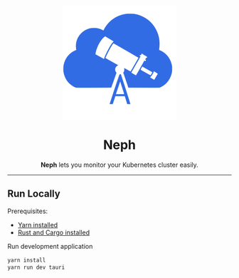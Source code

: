 <div align="center">
    <img align="center" width=256 src="https://raw.githubusercontent.com/GDWR/neph/main/src-tauri/icons/icon.png" alt="Neph Icon">
    <h1 align="center">Neph</h1>
</div>

<div align="center">
    <strong>Neph</strong> lets you monitor your Kubernetes cluster easily.
</div>

---

## Run Locally

Prerequisites:
- [Yarn installed](https://classic.yarnpkg.com/lang/en/docs/install/#debian-stable)
- [Rust and Cargo installed](https://doc.rust-lang.org/cargo/getting-started/installation.html)

Run development application
```shell
yarn install
yarn run dev tauri
```
